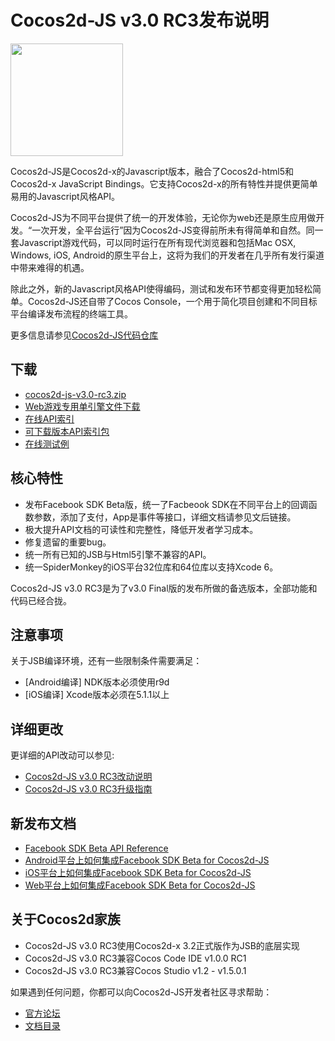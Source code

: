 # Cocos2d-JS v3.0 RC3发布说明

<img src="http://www.cocos2d-x.org/attachments/download/1508" height=180> 


Cocos2d-JS是Cocos2d-x的Javascript版本，融合了Cocos2d-html5和Cocos2d-x JavaScript Bindings。它支持Cocos2d-x的所有特性并提供更简单易用的Javascript风格API。

Cocos2d-JS为不同平台提供了统一的开发体验，无论你为web还是原生应用做开发。“一次开发，全平台运行”因为Cocos2d-JS变得前所未有得简单和自然。同一套Javascript游戏代码，可以同时运行在所有现代浏览器和包括Mac OSX, Windows, iOS, Android的原生平台上，这将为我们的开发者在几乎所有发行渠道中带来难得的机遇。

除此之外，新的Javascript风格API使得编码，测试和发布环节都变得更加轻松简单。Cocos2d-JS还自带了Cocos Console，一个用于简化项目创建和不同目标平台编译发布流程的终端工具。

更多信息请参见[Cocos2d-JS代码仓库](https://github.com/cocos2d/cocos2d-js)

## 下载

- [cocos2d-js-v3.0-rc3.zip](http://www.cocos2d-x.org/filedown/cocos2d-js-v3.0-rc3.zip)
- [Web游戏专用单引擎文件下载](http://cocos2d-x.org/filecenter/jsbuilder/)
- [在线API索引](http://www.cocos2d-x.org/reference/html5-js/V3.0rc3/index.html)
- [可下载版本API索引包](http://www.cocos2d-x.org/filedown/Cocos2d-JS-v3rc3-API.zip)
- [在线测试例](http://cocos2d-x.org/js-tests/)

## 核心特性

* 发布Facebook SDK Beta版，统一了Facbeook SDK在不同平台上的回调函数参数，添加了支付，App是事件等接口，详细文档请参见文后链接。
* 极大提升API文档的可读性和完整性，降低开发者学习成本。
* 修复遗留的重要bug。
* 统一所有已知的JSB与Html5引擎不兼容的API。
* 统一SpiderMonkey的iOS平台32位库和64位库以支持Xcode 6。

Cocos2d-JS v3.0 RC3是为了v3.0 Final版的发布所做的备选版本，全部功能和代码已经合拢。

## 注意事项

关于JSB编译环境，还有一些限制条件需要满足：

- [Android编译] NDK版本必须使用r9d
- [iOS编译] Xcode版本必须在5.1.1以上

## 详细更改

更详细的API改动可以参见:

- [Cocos2d-JS v3.0 RC3改动说明](http://www.cocos2d-x.org/docs/manual/framework/html5/release-notes/v3.0rc3/changelog/en)
- [Cocos2d-JS v3.0 RC3升级指南](http://www.cocos2d-x.org/docs/manual/framework/html5/release-notes/v3.0rc0/upgrade-guide/zh)

## 新发布文档

- [Facebook SDK Beta API Reference](http://www.cocos2d-x.org/docs/manual/framework/html5/facebook-sdk/api-reference/zh)
- [Android平台上如何集成Facebook SDK Beta for Cocos2d-JS](http://www.cocos2d-x.org/docs/manual/framework/html5/facebook-sdk/facebook-sdk-on-android/zh)
- [iOS平台上如何集成Facebook SDK Beta for Cocos2d-JS](http://www.cocos2d-x.org/docs/manual/framework/html5/facebook-sdk/facebook-sdk-on-ios/zh)
- [Web平台上如何集成Facebook SDK Beta for Cocos2d-JS](http://www.cocos2d-x.org/docs/manual/framework/html5/facebook-sdk/facebook-sdk-on-web/zh)

## 关于Cocos2d家族

- Cocos2d-JS v3.0 RC3使用Cocos2d-x 3.2正式版作为JSB的底层实现
- Cocos2d-JS v3.0 RC3兼容Cocos Code IDE v1.0.0 RC1
- Cocos2d-JS v3.0 RC3兼容Cocos Studio v1.2 - v1.5.0.1

如果遇到任何问题，你都可以向Cocos2d-JS开发者社区寻求帮助： 

- [官方论坛](http://discuss.cocos2d-x.org/category/javascript)
- [文档目录](http://cocos2d-x.org/docs/manual/framework/html5/zh)